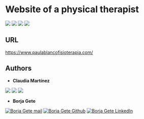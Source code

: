 # Website of a physical therapist

![](https://img.shields.io/badge/Maintaned-Yes-brightgreen?style=for-the-badge)
![](https://img.shields.io/badge/Made%20with-Javascript-F7DF1E?style=for-the-badge&logo=javascript)
![](https://img.shields.io/badge/Made%20with-HTML-E34F26?style=for-the-badge&logo=html5)
![](https://img.shields.io/badge/Made%20with-CSS-1572B6?style=for-the-badge&logo=css3)

## URL
<a href="https://www.paulablancofisioterapia.com/">https://www.paulablancofisioterapia.com/</a>


## Authors

- **Claudia Martínez**

![](https://img.shields.io/badge/gmail-DDDDDD?style=for-the-badge&logo=gmail&link=https://github.com/claumartinezh)
![](https://img.shields.io/badge/GitHub-181717?style=for-the-badge&logo=github&link=https://github.com/claumartinezh)
![](https://img.shields.io/badge/LinkedIn-0A66C2?style=for-the-badge&logo=linkedin&link=https://www.linkedin.com/in/claudia-mh/)

- **Borja Gete**

<a href="mailto:borjag90dev@gmail.com" alt="Borja Gete mail"><img src="https://img.shields.io/badge/borjag90dev@gmail.com-DDDDDD?style=for-the-badge&logo=gmail" title="Go To mail" alt="Borja Gete mail"/></a>
<a href="https://github.com/BorjaG90" alt="Borja Gete Github"><img src="https://img.shields.io/badge/BorjaG90-black?style=for-the-badge&logo=github" title="Go To Github Profile" alt="Borja Gete Github"/></a>
<a href="https://linkedin.com/in/borjag90" alt="Borja Gete LinkedIn"><img src="https://img.shields.io/badge/BorjaG90-blue?style=for-the-badge&logo=linkedin" title="Go To LinkedIn Profile" alt="Borja Gete LinkedIn"/></a>